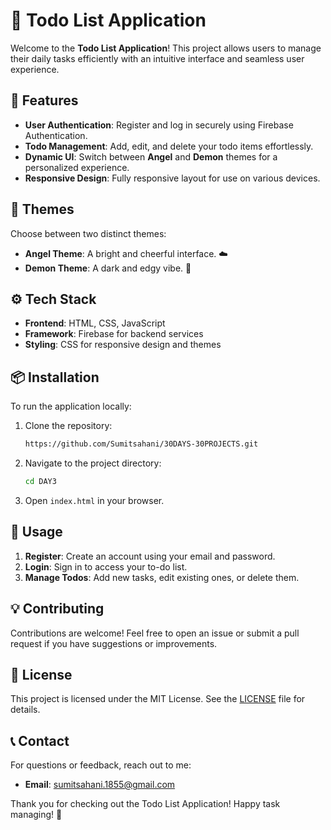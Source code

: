 # 📝 Todo List Application

Welcome to the **Todo List Application**! This project allows users to manage their daily tasks efficiently with an intuitive interface and seamless user experience. 

## 🚀 Features

- **User Authentication**: Register and log in securely using Firebase Authentication.
- **Todo Management**: Add, edit, and delete your todo items effortlessly.
- **Dynamic UI**: Switch between **Angel** and **Demon** themes for a personalized experience.
- **Responsive Design**: Fully responsive layout for use on various devices.

## 🎨 Themes

Choose between two distinct themes:
- **Angel Theme**: A bright and cheerful interface. ☁️
- **Demon Theme**: A dark and edgy vibe. 🌙

## ⚙️ Tech Stack

- **Frontend**: HTML, CSS, JavaScript
- **Framework**: Firebase for backend services
- **Styling**: CSS for responsive design and themes

## 📦 Installation

To run the application locally:

1. Clone the repository:
   ```bash
   https://github.com/Sumitsahani/30DAYS-30PROJECTS.git
   ```

2. Navigate to the project directory:
   ```bash
   cd DAY3
   ```

3. Open `index.html` in your browser.

## 🔧 Usage

1. **Register**: Create an account using your email and password.
2. **Login**: Sign in to access your to-do list.
3. **Manage Todos**: Add new tasks, edit existing ones, or delete them.

## 💡 Contributing

Contributions are welcome! Feel free to open an issue or submit a pull request if you have suggestions or improvements.

## 📜 License

This project is licensed under the MIT License. See the [LICENSE](LICENSE) file for details.

## 📞 Contact

For questions or feedback, reach out to me:
- **Email**: [sumitsahani.1855@gmail.com](mailto:sumitsahani.1855@gmail.com)

Thank you for checking out the Todo List Application! Happy task managing! 🎉
